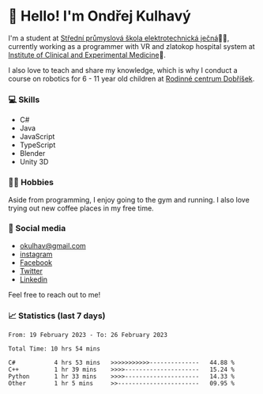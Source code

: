 # 👋 Hello! I'm Ondřej Kulhavý

I'm a student at [Střední průmyslová škola elektrotechnická ječná](https://www.spsejecna.cz/)👨‍🎓, currently working as a programmer with VR and zlatokop hospital system at [Institute of Clinical and Experimental Medicine](https://www.ikem.cz/en/)🏥.

I also love to teach and share my knowledge, which is why I conduct a course on robotics for 6 - 11 year old children at [Rodinné centrum Dobříšek](http://www.dobrisek.webnode.cz/). 

### 💻 Skills
- C#
- Java
- JavaScript
- TypeScript
- Blender
- Unity 3D

### 🏋️‍♂️ Hobbies

Aside from programming, I enjoy going to the gym and running. I also love trying out new coffee places in my free time.

### 📸 Social media
- [okulhav@gmail.com](okulhav@gmail.com)
- [instagram](https://www.instagram.com/okulhavy)
- [Facebook](https://www.facebook.com/Okulhav/)
- [Twitter](https://twitter.com/KulhavyOndrej)
- [Linkedin](https://www.linkedin.com/in/ondřej-kulhavý/)

Feel free to reach out to me!

### 📈 Statistics (last 7 days)
<!--START_SECTION:waka-->

```text
From: 19 February 2023 - To: 26 February 2023

Total Time: 10 hrs 54 mins

C#           4 hrs 53 mins   >>>>>>>>>>>--------------   44.88 %
C++          1 hr 39 mins    >>>>---------------------   15.24 %
Python       1 hr 33 mins    >>>>---------------------   14.33 %
Other        1 hr 5 mins     >>-----------------------   09.95 %
```

<!--END_SECTION:waka-->



